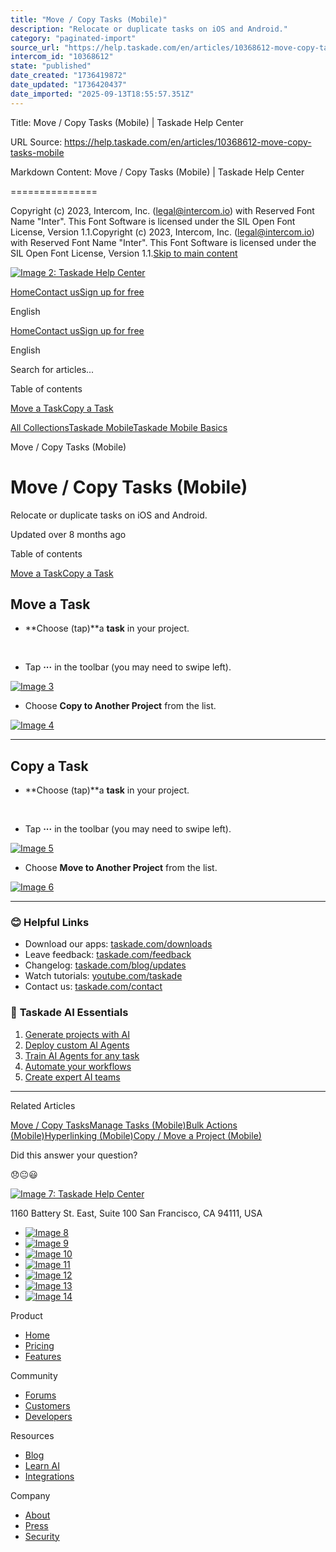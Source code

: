 ```yaml
---
title: "Move / Copy Tasks (Mobile)"
description: "Relocate or duplicate tasks on iOS and Android."
category: "paginated-import"
source_url: "https://help.taskade.com/en/articles/10368612-move-copy-tasks-mobile"
intercom_id: "10368612"
state: "published"
date_created: "1736419872"
date_updated: "1736420437"
date_imported: "2025-09-13T18:55:57.351Z"
---
```


Title: Move / Copy Tasks (Mobile) | Taskade Help Center

URL Source: https://help.taskade.com/en/articles/10368612-move-copy-tasks-mobile

Markdown Content:
Move / Copy Tasks (Mobile) | Taskade Help Center

===============

Copyright (c) 2023, Intercom, Inc. (legal@intercom.io) with Reserved Font Name "Inter". This Font Software is licensed under the SIL Open Font License, Version 1.1.Copyright (c) 2023, Intercom, Inc. (legal@intercom.io) with Reserved Font Name "Inter". This Font Software is licensed under the SIL Open Font License, Version 1.1.[Skip to main content](https://help.taskade.com/en/articles/10368612-move-copy-tasks-mobile#main-content)

[![Image 2: Taskade Help Center](https://downloads.intercomcdn.com/i/o/490280/d14603621e78c833c2d0e66f/2d1230f35f3009fff25b2989e93312a5.png)](https://help.taskade.com/en/)

[Home](https://www.taskade.com/)[Contact us](https://www.taskade.com/contact)[Sign up for free](https://www.taskade.com/signup)

English

[Home](https://www.taskade.com/)[Contact us](https://www.taskade.com/contact)[Sign up for free](https://www.taskade.com/signup)

English

Search for articles... 

Table of contents

[Move a Task](https://help.taskade.com/en/articles/10368612-move-copy-tasks-mobile#h_280ca27a62)[Copy a Task](https://help.taskade.com/en/articles/10368612-move-copy-tasks-mobile#h_0f385705b6)

[All Collections](https://help.taskade.com/en/)[Taskade Mobile](https://help.taskade.com/en/collections/8400839-taskade-mobile)[Taskade Mobile Basics](https://help.taskade.com/en/collections/8400840-taskade-mobile-basics)

Move / Copy Tasks (Mobile)

Move / Copy Tasks (Mobile)
==========================

Relocate or duplicate tasks on iOS and Android.

Updated over 8 months ago

Table of contents

[Move a Task](https://help.taskade.com/en/articles/10368612-move-copy-tasks-mobile#h_280ca27a62)[Copy a Task](https://help.taskade.com/en/articles/10368612-move-copy-tasks-mobile#h_0f385705b6)

**Move a Task**
---------------

*   **Choose (tap)**a **task** in your project.

​ 
*   Tap **···** in the toolbar (you may need to swipe left). 

[![Image 3](https://downloads.intercomcdn.com/i/o/plyqw4hf/1327426724/a60bcc71c298bedf7cd16b78878c/copy-task-1.jpg?expires=1757791800&signature=2f14057a7f71f31e6409edbc222c38b0b2db26eb89c58ceb381f1797fb1c5a3d&req=dSMlEc18m4ZdXfMW1HO4zYXjMGwrLIrNdTqE5IsYRlcKqjktJWZ9%2BifaS%2F6P%0AtvSYqTerTIobDA8izP8%3D%0A)](https://downloads.intercomcdn.com/i/o/plyqw4hf/1327426724/a60bcc71c298bedf7cd16b78878c/copy-task-1.jpg?expires=1757791800&signature=2f14057a7f71f31e6409edbc222c38b0b2db26eb89c58ceb381f1797fb1c5a3d&req=dSMlEc18m4ZdXfMW1HO4zYXjMGwrLIrNdTqE5IsYRlcKqjktJWZ9%2BifaS%2F6P%0AtvSYqTerTIobDA8izP8%3D%0A)

*   Choose **Copy to Another Project** from the list. 

[![Image 4](https://downloads.intercomcdn.com/i/o/plyqw4hf/1327428029/0cea7fac10305030afdacafef286/copy-task-2.jpg?expires=1757791800&signature=fa8b986f5a3ecc86d303ada0147206b812bf643dfaed057b9a47725edb61a587&req=dSMlEc18lYFdUPMW1HO4zQ8sveQm7qzu%2BrULzBS5vXgCVUzwI%2BNI6F8dmtaE%0Al2gMBuG922RErBb%2FD%2FU%3D%0A)](https://downloads.intercomcdn.com/i/o/plyqw4hf/1327428029/0cea7fac10305030afdacafef286/copy-task-2.jpg?expires=1757791800&signature=fa8b986f5a3ecc86d303ada0147206b812bf643dfaed057b9a47725edb61a587&req=dSMlEc18lYFdUPMW1HO4zQ8sveQm7qzu%2BrULzBS5vXgCVUzwI%2BNI6F8dmtaE%0Al2gMBuG922RErBb%2FD%2FU%3D%0A)

* * *

**Copy a Task**
---------------

*   **Choose (tap)**a **task** in your project.

​ 
*   Tap **···** in the toolbar (you may need to swipe left). 

[![Image 5](https://downloads.intercomcdn.com/i/o/plyqw4hf/1327428676/83c3ed51b6d1d26285584c39ac6a/copy-task-1.jpg?expires=1757791800&signature=e26454275b289518d9225f19fbea94db628828b4958dcf4e05c209a41853e5f7&req=dSMlEc18lYdYX%2FMW1HO4zevWJtjvcIuD%2BnEuXCKY5Ots6bDFs3qNP5GHH2Lu%0AUxMk2%2FskL6ZliVGCBkU%3D%0A)](https://downloads.intercomcdn.com/i/o/plyqw4hf/1327428676/83c3ed51b6d1d26285584c39ac6a/copy-task-1.jpg?expires=1757791800&signature=e26454275b289518d9225f19fbea94db628828b4958dcf4e05c209a41853e5f7&req=dSMlEc18lYdYX%2FMW1HO4zevWJtjvcIuD%2BnEuXCKY5Ots6bDFs3qNP5GHH2Lu%0AUxMk2%2FskL6ZliVGCBkU%3D%0A)

*   Choose **Move to Another Project** from the list. 

[![Image 6](https://downloads.intercomcdn.com/i/o/plyqw4hf/1327429152/9d5ec35f829425c0ab51e86bfd68/move-task-2.jpg?expires=1757791800&signature=016d1a7cbec38ea1cce6d157cfc5b8742400fe0367224631370c84736618e67c&req=dSMlEc18lIBaW%2FMW1HO4zSAS1R4vFwdYm0pEB%2BPK6VDYgO1jKDEfJKUt%2Fr3m%0A72UITHX0kGF%2Fm%2BMLkhc%3D%0A)](https://downloads.intercomcdn.com/i/o/plyqw4hf/1327429152/9d5ec35f829425c0ab51e86bfd68/move-task-2.jpg?expires=1757791800&signature=016d1a7cbec38ea1cce6d157cfc5b8742400fe0367224631370c84736618e67c&req=dSMlEc18lIBaW%2FMW1HO4zSAS1R4vFwdYm0pEB%2BPK6VDYgO1jKDEfJKUt%2Fr3m%0A72UITHX0kGF%2Fm%2BMLkhc%3D%0A)

* * *

### **😊 Helpful Links**

*   Download our apps: [taskade.com/downloads](https://taskade.com/downloads) 
*   Leave feedback: [taskade.com/feedback](https://taskade.com/feedback) 
*   Changelog: [taskade.com/blog/updates](https://taskade.com/blog/updates) 
*   Watch tutorials: [youtube.com/taskade](https://youtube.com/taskade) 
*   Contact us: [taskade.com/contact](https://taskade.com/contact) 

### 🤖 **Taskade AI Essentials**

1.   [Generate projects with AI](https://help.taskade.com/en/articles/8958450-ai-project-studio) 
2.   [Deploy custom AI Agents](https://help.taskade.com/en/articles/8958457) 
3.   [Train AI Agents for any task](https://help.taskade.com/en/articles/9495190) 
4.   [Automate your workflows](https://help.taskade.com/en/articles/8958467-getting-started-with-automation) 
5.   [Create expert AI teams](https://help.taskade.com/en/articles/9254706-multi-agents) 

* * *

Related Articles

[Move / Copy Tasks](https://help.taskade.com/en/articles/8958416-move-copy-tasks)[Manage Tasks (Mobile)](https://help.taskade.com/en/articles/8958573-manage-tasks-mobile)[Bulk Actions (Mobile)](https://help.taskade.com/en/articles/8958578-bulk-actions-mobile)[Hyperlinking (Mobile)](https://help.taskade.com/en/articles/8958580-hyperlinking-mobile)[Copy / Move a Project (Mobile)](https://help.taskade.com/en/articles/10368531-copy-move-a-project-mobile)

Did this answer your question?

😞😐😃

[![Image 7: Taskade Help Center](https://downloads.intercomcdn.com/i/o/566097/5267af56373cca21ec2cea67/2d1230f35f3009fff25b2989e93312a5.png)](https://help.taskade.com/en/)

11‌60 Battery St. East, Suite 100 San‌ Francisco, CA 94111, USA

*   [![Image 8](https://intercom.help/taskade/assets/svg/icon:social-linkedin/ffffff)](https://www.linkedin.com/company/taskade/)
*   [![Image 9](https://intercom.help/taskade/assets/svg/icon:social-facebook/ffffff)](https://www.facebook.com/taskade)
*   [![Image 10](https://intercom.help/taskade/assets/svg/icon:social-github/ffffff)](https://github.com/taskade)
*   [![Image 11](https://intercom.help/taskade/assets/svg/icon:social-instagram/ffffff)](https://www.instagram.com/taskade)
*   [![Image 12](https://intercom.help/taskade/assets/svg/icon:social-youtube/ffffff)](https://www.youtube.com/taskade)
*   [![Image 13](https://intercom.help/taskade/assets/svg/icon:social-reddit/ffffff)](https://www.reddit.com/r/taskade)
*   [![Image 14](https://intercom.help/taskade/assets/svg/icon:social-twitter-x/ffffff)](https://www.twitter.com/taskade)

Product

*   [Home](https://www.taskade.com/)
*   [Pricing](https://www.taskade.com/pricing)
*   [Features](https://www.taskade.com/features)

Community

*   [Forums](https://www.taskade.com/community)
*   [Customers](https://taskade.com/reviews)
*   [Developers](https://developers.taskade.com/)

Resources

*   [Blog](https://www.taskade.com/blog/)
*   [Learn AI](https://www.taskade.com/learn)
*   [Integrations](https://www.taskade.com/integrations)

Company

*   [About](https://www.taskade.com/about)
*   [Press](https://www.taskade.com/press)
*   [Security](https://www.taskade.com/security)
